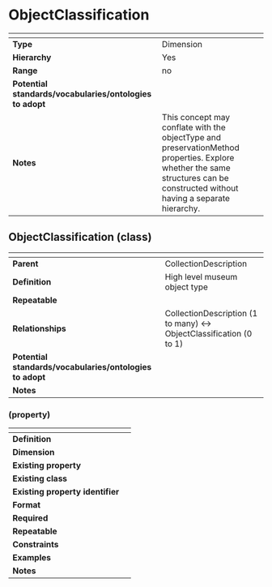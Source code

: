 # ObjectClassification

| <!-- --> | <!-- --> |
| ---- | ---- |
| **Type** | Dimension |
| **Hierarchy** | Yes |
| **Range** | no |
| **Potential standards/vocabularies/ontologies to adopt** |  |
| **Notes** | This concept may conflate with the objectType and preservationMethod properties. Explore whether the same structures can be constructed without having a separate hierarchy. |

## ObjectClassification (class)

| <!-- --> | <!-- --> |
| ---- | ---- |
| **Parent** | CollectionDescription |
| **Definition** | High level museum object type |
| **Repeatable** |  |
| **Relationships** | CollectionDescription (1 to many) <-> ObjectClassification (0 to 1) |
| **Potential standards/vocabularies/ontologies to adopt** | |
| **Notes** |  |

###  (property)

| <!-- --> | <!-- --> |
| ---- | ---- |
| **Definition** |  |
| **Dimension** |  |
| **Existing property** |  |
| **Existing class** |  |
| **Existing property identifier** |  |
| **Format** |  |
| **Required** |  |
| **Repeatable** |  |
| **Constraints** |  |
| **Examples** |  |
| **Notes** |  |

